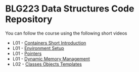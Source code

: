 # BLG223 Data Structures Code Repository
You can follow the course using the following short videos

- L01 - [Containers Short Introduction](https://youtu.be/pOco9-1F8QQ)
- L01 - [Environment Setup](https://youtu.be/ULInsximqOo)
- L01 - [Pointers](https://youtu.be/oyuWo43ut-g)
- L01 - [Dynamic Memory Management](https://youtu.be/c67Ap2VWxaU)
- L02 - [Classes Objects Templates](https://youtu.be/6PJ3TRNknME)
